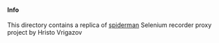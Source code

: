 #### Info 

This directory contains a replica of  [spiderman](https://github.com/hristo-vrigazov/spiderman) Selenium recorder proxy project by Hristo Vrigazov


